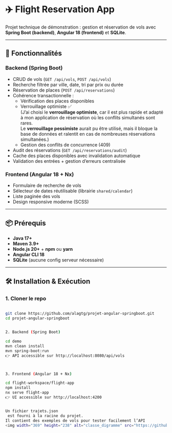 # ✈️ Flight Reservation App

Projet technique de démonstration : gestion et réservation de vols avec **Spring Boot (backend)**, **Angular 18 (frontend)** et **SQLite**.

---

## 🚀 Fonctionnalités

### Backend (Spring Boot)
- CRUD de vols (`GET /api/vols`, `POST /api/vols`)
- Recherche filtrée par ville, date, tri par prix ou durée
- Réservation de places (`POST /api/reservations`)
- Cohérence transactionnelle :
  - Vérification des places disponibles
  - Verrouillage optimiste ✅  
    (J’ai choisi le **verrouillage optimiste**, car il est plus rapide et adapté à mon application de réservation où les conflits simultanés sont rares.  
    Le **verrouillage pessimiste** aurait pu être utilisé, mais il bloque la base de données et ralentit en cas de nombreuses réservations simultanées.)
  - Gestion des conflits de concurrence (409)
- Audit des réservations (`GET /api/reservations/audit`)
- Cache des places disponibles avec invalidation automatique
- Validation des entrées + gestion d’erreurs centralisée

### Frontend (Angular 18 + Nx)
- Formulaire de recherche de vols
- Sélecteur de dates réutilisable (librairie `shared/calendar`)
- Liste paginée des vols
- Design responsive moderne (SCSS)

---

## 📦 Prérequis

- **Java 17+**
- **Maven 3.9+**
- **Node.js 20+** + **npm** ou **yarn**
- **Angular CLI 18**
- **SQLite** (aucune config serveur nécessaire)

---

## 🛠️ Installation & Exécution

### 1. Cloner le repo
```bash

git clone https://github.com/alagtg/projet-angular-springboot.git
cd projet-angular-springboot


2. Backend (Spring Boot)

cd demo
mvn clean install
mvn spring-boot:run
👉 API accessible sur http://localhost:8080/api/vols



3. Frontend (Angular 18 + Nx)

cd flight-workspace/flight-app
npm install
nx serve flight-app
👉 UI accessible sur http://localhost:4200


Un fichier trajets.json
 est fourni à la racine du projet.
Il contient des exemples de vols pour tester facilement l’API
<img width="369" height="238" alt="classe_digramme" src="https://github.com/user-attachments/assets/2100df78-8fba-463a-9188-31063daed0c7" />

